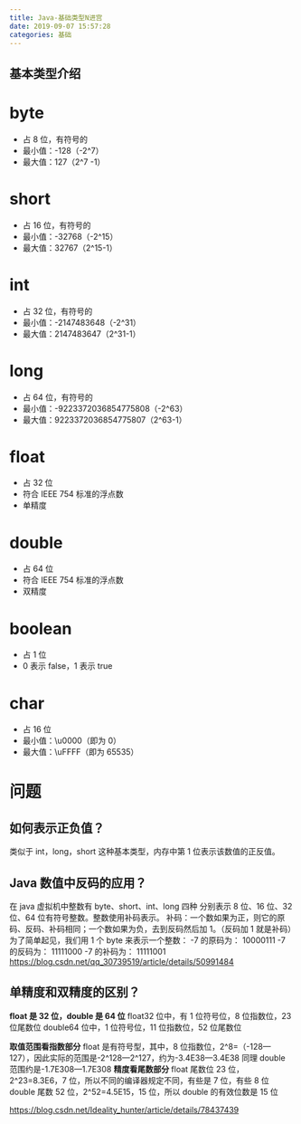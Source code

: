 ```yaml
---
title: Java-基础类型N进宫
date: 2019-09-07 15:57:28
categories: 基础
---
```


## 基本类型介绍

# byte

- 占 8 位，有符号的
- 最小值：-128（-2^7）
- 最大值：127（2^7 -1）

# short

- 占 16 位，有符号的
- 最小值：-32768（-2^15）
- 最大值：32767（2^15-1）

# int

- 占 32 位，有符号的
- 最小值：-2147483648（-2^31）
- 最大值：2147483647（2^31-1）

# long

- 占 64 位，有符号的
- 最小值：-9223372036854775808（-2^63）
- 最大值：9223372036854775807（2^63-1）

# float

- 占 32 位
- 符合 IEEE 754 标准的浮点数
- 单精度

# double

- 占 64 位
- 符合 IEEE 754 标准的浮点数
- 双精度

# boolean

- 占 1 位
- 0 表示 false，1 表示 true

# char

- 占 16 位
- 最小值：\u0000（即为 0）
- 最大值：\uFFFF（即为 65535）

# 问题

## 如何表示正负值？

类似于 int，long，short 这种基本类型，内存中第 1 位表示该数值的正反值。

## Java 数值中反码的应用？

在 java 虚拟机中整数有 byte、short、int、long 四种 分别表示 8 位、16 位、32 位、64 位有符号整数。整数使用补码表示。
补码：一个数如果为正，则它的原码、反码、补码相同；一个数如果为负，去到反码然后加 1。（反码加 1 就是补码）为了简单起见，我们用 1 个 byte 来表示一个整数：
-7 的原码为： 10000111
-7 的反码为： 11111000
-7 的补码为： 11111001
https://blog.csdn.net/qq_30739519/article/details/50991484

## 单精度和双精度的区别？

**float 是 32 位，double 是 64 位**
float32 位中，有 1 位符号位，8 位指数位，23 位尾数位
double64 位中，1 位符号位，11 位指数位，52 位尾数位

**取值范围看指数部分**
float 是有符号型，其中，8 位指数位，2^8=（-128—127），因此实际的范围是-2^128—2^127，约为-3.4E38—3.4E38
同理 double 范围约是-1.7E308—1.7E308
**精度看尾数部分**
float 尾数位 23 位，2^23=8.3E6，7 位，所以不同的编译器规定不同，有些是 7 位，有些 8 位
double 尾数 52 位，2^52=4.5E15，15 位，所以 double 的有效位数是 15 位

https://blog.csdn.net/Ideality_hunter/article/details/78437439
